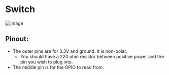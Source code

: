 # Switch

![image](https://github.com/SH-NicholasPage/IT101-BreadboardCode/assets/110427598/a5be72e8-196b-4f14-bbec-7bf2ba393671)

## Pinout: 

- The outer pins are for 3.3V and ground. It is non-polar.
   - You should have a 220 ohm resistor between positive power and the pin you wish to plug into.
- The middle pin is for the GPIO to read from.
